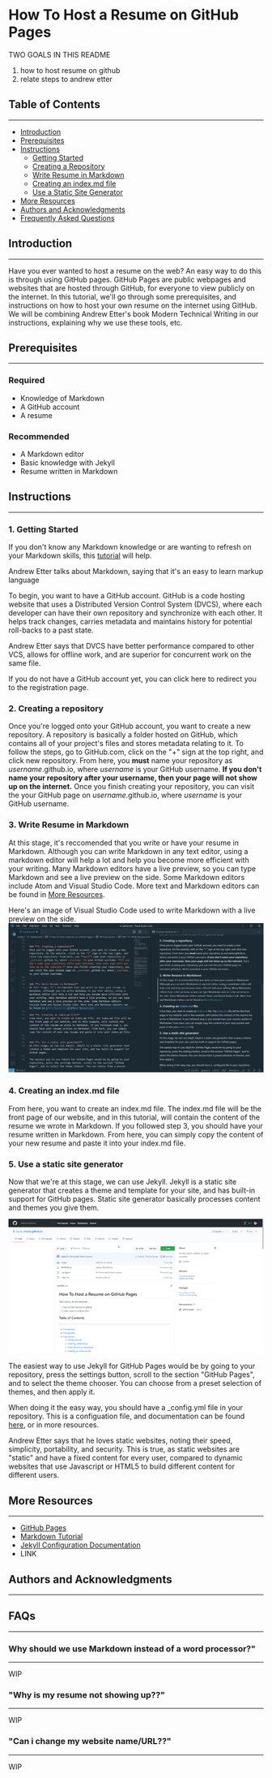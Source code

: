 # How To Host a Resume on GitHub Pages

TWO GOALS IN THIS README
1. how to host resume on github
2. relate steps to andrew etter

## Table of Contents
---
- [Introduction](#Introduction)
- [Prerequisites](#Prerequisites)
- [Instructions](#Instructions)
    - [Getting Started](#1.-Getting-Started)
    - [Creating a Repository](#2.-Creating-A-Repository)
    - [Write Resume in Markdown](#3.-Write-Resume-In-Markdown)
    - [Creating an index.md file](#4.-creating-an-index.md-file)
    - [Use a Static Site Generator](#5.-use-a-static-site-generator)
- [More Resources](#More-Resources)
- [Authors and Acknowledgments](#Authors-and-Acknowledgments)
- [Frequently Asked Questions](#FAQs)


## Introduction
---
Have you ever wanted to host a resume on the web? An easy way to do this is through using GitHub pages. GitHub Pages are public webpages and websites that are hosted through GitHub, for everyone to view publicly on the internet. In this tutorial, we'll go through some prerequisites, and instructions on how to host your own resume on the internet using GitHub. We will be combining Andrew Etter's book Modern Technical Writing in our instructions, explaining why we use these tools, etc.


## Prerequisites
---

### **Required**
- Knowledge of Markdown
- A GitHub account
- A resume

### **Recommended**
 - A Markdown editor
 - Basic knowledge with Jekyll
 - Resume written in Markdown




## Instructions
---

### **1. Getting Started**
If you don't know any Markdown knowledge or are wanting to refresh on your Markdown skills, this [tutorial][tutorial] will help. 

Andrew Etter talks about Markdown, saying that it's an easy to learn markup language 

To begin, you want to have a GitHub account. GitHub is a code hosting website that uses a Distributed Version Control System (DVCS), where each developer can have their own repository and synchronize with each other. It helps track changes, carries metadata and maintains history for potential roll-backs to a past state. 

Andrew Etter says that DVCS have better performance compared to other VCS, allows for offline work, and are superior for concurrent work on the same file.

If you do not have a GitHub account yet, you can click here to redirect you to the registration page.


### **2. Creating a repository**
Once you're logged onto your GitHub account, you want to create a new repository. A repository is basically a folder hosted on GitHub, which contains all of your project's files and stores metadata relating to it. To follow the steps, go to GitHub.com, click on the "+" sign at the top right, and click new repository. From here, you **must** name your repository as _username_.github.io, where _username_ is your GitHub username. **If you don't name your repository after your username, then your page will not show up on the internet.** Once you finish creating your repository, you can visit the your GitHub page on _username_.github.io, where _username_ is your GitHub username.


### **3. Write Resume in Markdown**
At this stage, it's reccomended that you write or have your resume in Markdown. Although you can write Markdown in any text editor, using a markdown editor will help a lot and help you become more efficient with your writing. Many Markdown editors have a live preview, so you can type Markdown and see a live preview on the side. Some Markdown editors include Atom and Visual Studio Code. More text and Markdown editors can be found in [More Resources](#More-Resources).

Here's an image of Visual Studio Code used to write Markdown with a live preview on the side.  
<img src=https://github.com/Izuria/Izuria.github.io/blob/main/images/Code_EOZkElLxBS.png width="640"/>




### **4. Creating an index.md file**
From here, you want to create an index.md file. The index.md file will be the front page of our website, and in this tutorial, will contain the content of the resume we wrote in Markdown. If you followed step 3, you should have your resume written in Markdown. From here, you can simply copy the content of your new resume and paste it into your index.md file.  

### **5. Use a static site generator**
Now that we're at this stage, we can use Jekyll. Jekyll is a static site generator that creates a theme and template for your site, and has built-in support for GitHub pages. Static site generator basically processes content and themes you give them.

![sickImage](https://github.com/Izuria/Izuria.github.io/blob/main/images/leu14xOVrS.gif)


The easiest way to use Jekyll for GitHub Pages would be by going to your repository, press the settings button, scroll to the section "GitHub Pages", and to select the theme chooser. You can choose from a preset selection of themes, and then apply it.

When doing it the easy way, you should have a _config.yml file in your repository. This is a configuation file, and documentation can be found [here][configdoc], or in more resources.

Andrew Etter says that he loves static websites, noting their speed, simplicity, portability, and security. This is true, as static websites are "static" and have a fixed content for every user, compared to dynamic websites that use Javascript or HTML5 to build different content for different users.

## More Resources
---
- [GitHub Pages][githubpages]
- [Markdown Tutorial][tutorial]
- [Jekyll Configuration Documentation][configdoc]
- LINK

## Authors and Acknowledgments
---



## FAQs
---  

### **Why should we use Markdown instead of a word processor?**"  
---
WIP

### **"Why is my resume not showing up??"**
---
WIP

### **"Can i change my website name/URL??"**
---
WIP

[githubpages]:https://pages.github.com/
[tutorial]:https://www.markdowntutorial.com/
[configdoc]:https://jekyllrb.com/docs/configuration/
